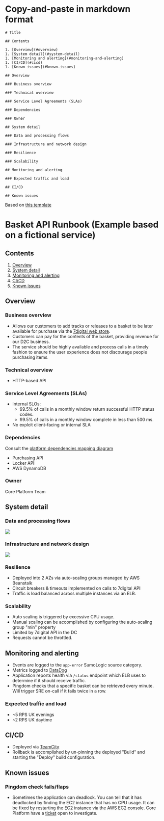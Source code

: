 # Copy-and-paste in markdown format

```
# Title

## Contents

1. [Overview](#overview)
1. [System detail](#system-detail)
1. [Monitoring and alerting](#monitoring-and-alerting)
1. [CI/CD](#cicd)
1. [Known issues](#known-issues)

## Overview

### Business overview

### Technical overview

### Service Level Agreements (SLAs)

### Dependencies

### Owner

## System detail

### Data and processing flows

### Infrastructure and network design

### Resilience

### Scalability

## Monitoring and alerting

### Expected traffic and load

## CI/CD

## Known issues
```

Based on [this template](https://docs.google.com/document/d/1h4y6cdCOkwr3tXHn5a_zd1j8nSPvqKWDxiM7r5sqrrs/edit?usp=sharing)

# Basket API Runbook (Example based on a fictional service)

## Contents

1. [Overview](#overview)
1. [System detail](#system-detail)
1. [Monitoring and alerting](#monitoring-and-alerting)
1. [CI/CD](#cicd)
1. [Known issues](#known-issues)

## Overview

### Business overview

* Allows our customers to add tracks or releases to a basket to be later available for purchase via the [7digital web store](https://uk.7digital.com).
* Customers can pay for the contents of the basket, providing revenue for our D2C business.
* The service should be highly available and process calls in a timely fashion to ensure the user experience does not discourage people purchasing items.

### Technical overview

* HTTP-based API

### Service Level Agreements (SLAs)

* Internal SLOs:
  * 99.5% of calls in a monthly window return successful HTTP status codes.
  * 99.5% of calls in a monthly window complete in less than 500 ms.
* No explcit client-facing or internal SLA

### Dependencies

Consult the [platform dependencies mapping diagram](https://github.com/7digital/architecture-diagrams/blob/master/docs/platform-dependencies.md)

* Purchasing API
* Locker API
* AWS DynamoDB

### Owner

Core Platform Team

## System detail

### Data and processing flows

<img src="https://github.com/7digital/architecture-diagrams/blob/master/diagrams/example_api_flow.svg" />

### Infrastructure and network design

<img src="https://github.com/7digital/architecture-diagrams/blob/master/diagrams/example_api.svg" />

### Resilience

* Deployed into 2 AZs via auto-scaling groups managed by AWS Beanstalk
* Circuit breakers & timeouts implemented on calls to 7digital API
* Traffic is load balanced across multiple instances via an ELB.

### Scalability

* Auto scaling is triggered by excessive CPU usage.
* Manual scaling can be accomplished by configuring the auto-scaling group "min" property
* Limited by 7digital API in the DC
* Requests cannot be throttled.

## Monitoring and alerting

* Events are logged to the `app-error` SumoLogic source category.
* Metrics logged to [DataDog](https://app.datadoghq.com/dashboard/hwj-6qq-rqi/downloading-api)
* Application reports health via `/status` endpoint which ELB uses to determine if it should receive traffic.
* Pingdom checks that a specific basket can be retrieved every minute. Will trigger SRE on-call if it fails twice in a row.

### Expected traffic and load

* ~5 RPS UK evenings
* ~2 RPS UK daytime

## CI/CD

* Deployed via [TeamCity](http://teamcity-london.prod.eu-central-1.7digital.net/project.html?projectId=CorePlatform_MediaDelivery_DownloadingAwsConsolidated_Downloading&tab=projectOverview)
* Rollback is accomplished by un-pinning the deployed "Build" and starting the "Deploy" build configuration.

## Known issues

### Pingdom check fails/flaps

* Sometimes the application can deadlock. You can tell that it has deadlocked by finding the EC2 instance that has no CPU usage. It can be fixed by restarting the EC2 instance via the AWS EC2 console. Core Platform have a [ticket](https://example.com) open to investigate. 
